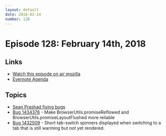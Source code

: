 ```yaml
---
layout: default
date: 2018-02-14
number: 128
---
```


# Episode 128: February 14th, 2018

## Links
* [Watch this episode on air mozilla](https://air.mozilla.org/the-joy-of-coding-episode-128/)
* [Evernote Agenda](https://www.evernote.com/l/AbJx-bTwx6FFdKbQ1EbvEYoLyR5BUaOytT4)

## Topics

* [Sean Prashad fixing bugs](https://www.youtube.com/watch?v=XZideTnwy7Y&feature=youtu.be)
* [Bug 1434376](https://bugzilla.mozilla.org/show_bug.cgi?id=1434376) - Make BrowserUtils.promiseReflowed and BrowserUtils.promiseLayoutFlushed more reliable
* [Bug 1432509](https://bugzilla.mozilla.org/show_bug.cgi?id=1432509) - Short tab-switch spinners displayed when switching to a tab that is still warming but not yet rendered.
